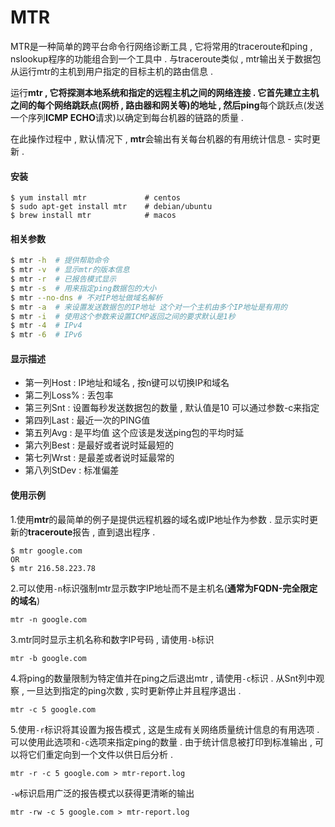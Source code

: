 # MTR

MTR是一种简单的跨平台命令行网络诊断工具 , 它将常用的traceroute和ping , nslookup程序的功能组合到一个工具中 . 与traceroute类似 , mtr输出关于数据包从运行mtr的主机到用户指定的目标主机的路由信息​​ .

运行**mtr , **它将探测本地系统和指定的远程主机之间的网络连接 . 它首先建立主机之间的每个网络跳跃点\(网桥 , 路由器和网关等\)的地址 , 然后**ping**每个跳跃点\(发送一个序列**ICMP ECHO**请求\)以确定到每台机器的链路的质量 .

在此操作过程中 , 默认情况下 , **mtr**会输出有关每台机器的有用统计信息 - 实时更新 .

#### 安装

```
$ yum install mtr             # centos
$ sudo apt-get install mtr    # debian/ubuntu
$ brew install mtr            # macos
```

#### 相关参数

```bash
$ mtr -h  # 提供帮助命令
$ mtr -v  # 显示mtr的版本信息
$ mtr -r  # 已报告模式显示
$ mtr -s  # 用来指定ping数据包的大小
$ mtr --no-dns # 不对IP地址做域名解析
$ mtr -a  # 来设置发送数据包的IP地址 这个对一个主机由多个IP地址是有用的
$ mtr -i  # 使用这个参数来设置ICMP返回之间的要求默认是1秒
$ mtr -4  # IPv4
$ mtr -6  # IPv6
```

#### 显示描述

* 第一列Host : IP地址和域名 , 按n键可以切换IP和域名
* 第二列Loss% : 丢包率
* 第三列Snt : 设置每秒发送数据包的数量 , 默认值是10 可以通过参数-c来指定
* 第四列Last : 最近一次的PING值
* 第五列Avg : 是平均值 这个应该是发送ping包的平均时延
* 第六列Best : 是最好或者说时延最短的
* 第七列Wrst : 是最差或者说时延最常的
* 第八列StDev : 标准偏差

#### 使用示例

1.使用**mtr**的最简单的例子是提供远程机器的域名或IP地址作为参数 . 显示实时更新的**traceroute**报告 , 直到退出程序 .

```
$ mtr google.com
OR
$ mtr 216.58.223.78
```

2.可以使用`-n`标识强制mtr显示数字IP地址而不是主机名\(**通常为FQDN-完全限定的域名**\)

```
mtr -n google.com
```

3.mtr同时显示主机名称和数字IP号码 , 请使用`-b`标识

```
mtr -b google.com
```

4.将ping的数量限制为特定值并在ping之后退出mtr , 请使用`-c`标识 . 从Snt列中观察 , 一旦达到指定的ping次数 , 实时更新停止并且程序退出 . 

```
mtr -c 5 google.com
```

5.使用`-r`标识将其设置为报告模式 , 这是生成有关网络质量统计信息的有用选项 . 可以使用此选项和`-c`选项来指定ping的数量 . 由于统计信息被打印到标准输出 , 可以将它们重定向到一个文件以供日后分析 . 

```
mtr -r -c 5 google.com > mtr-report.log
```

`-w`标识启用广泛的报告模式以获得更清晰的输出

```
mtr -rw -c 5 google.com > mtr-report.log
```



